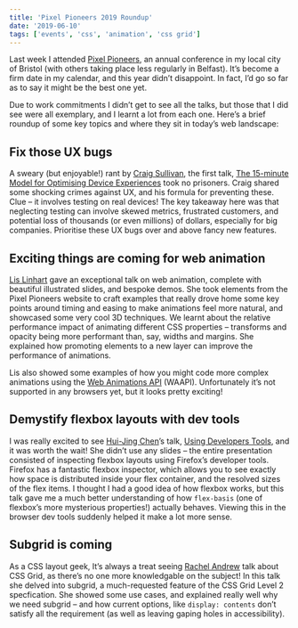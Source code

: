 ```yaml
---
title: 'Pixel Pioneers 2019 Roundup'
date: '2019-06-10'
tags: ['events', 'css', 'animation', 'css grid']
---
```


Last week I attended [Pixel Pioneers](), an annual conference in my local city of Bristol (with others taking place less regularly in Belfast). It’s become a firm date in my calendar, and this year didn’t disappoint. In fact, I’d go so far as to say it might be the best one yet.

Due to work commitments I didn’t get to see all the talks, but those that I did see were all exemplary, and I learnt a lot from each one. Here’s a brief roundup of some key topics and where they sit in today’s web landscape:

## Fix those UX bugs

A sweary (but enjoyable!) rant by [Craig Sullivan](), the first talk, [The 15-minute Model for Optimising Device Experiences]() took no prisoners. Craig shared some shocking crimes against UX, and his formula for preventing these. Clue – it involves testing on real devices! The key takeaway here was that neglecting testing can involve skewed metrics, frustrated customers, and potential loss of thousands (or even millions) of dollars, especially for big companies. Prioritise these UX bugs over and above fancy new features.

## Exciting things are coming for web animation

[Lis Linhart]() gave an exceptional talk on web animation, complete with beautiful illustrated slides, and bespoke demos. She took elements from the Pixel Pioneers website to craft examples that really drove home some key points around timing and easing to make animations feel more natural, and showcased some very cool 3D techniques. We learnt about the relative performance impact of animating different CSS properties – transforms and opacity being more performant than, say, widths and margins. She explained how promoting elements to a new layer can improve the performance of animations.

Lis also showed some examples of how you might code more complex animations using the [Web Animations API]() (WAAPI). Unfortunately it’s not supported in any browsers yet, but it looks pretty exciting!

## Demystify flexbox layouts with dev tools

I was really excited to see [Hui-Jing Chen]()’s talk, [Using Developers Tools](), and it was worth the wait! She didn’t use any slides – the entire presentation consisted of inspecting flexbox layouts using Firefox’s developer tools. Firefox has a fantastic flexbox inspector, which allows you to see exactly how space is distributed inside your flex container, and the resolved sizes of the flex items. I thought I had a good idea of how flexbox works, but this talk gave me a much better understanding of how `flex-basis` (one of flexbox’s more mysterious properties!) actually behaves. Viewing this in the browser dev tools suddenly helped it make a lot more sense.

## Subgrid is coming

As a CSS layout geek, It’s always a treat seeing [Rachel Andrew]() talk about CSS Grid, as there’s no one more knowledgable on the subject! In this talk she delved into subgrid, a much-requested feature of the CSS Grid Level 2 specfication. She showed some use cases, and explained really well why we need subgrid – and how current options, like `display: contents` don’t satisfy all the requirement (as well as leaving gaping holes in accessibility).
